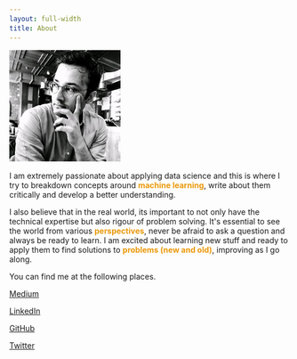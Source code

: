 ```yaml
---
layout: full-width
title: About
---
```


<a href="https://www.linkedin.com/in/shoaibkhanz/">
<img src="about.jpg">
</a>



I am extremely passionate about applying data science and this is where I try to breakdown concepts around <span style="color:#ea9808; font-weight: bold">machine learning</span>, write about them critically and develop a better understanding. 

I also believe that in the real world, its important to not only have the technical expertise but also rigour of problem solving. It's essential to see the world from various <span style="color:#ea9808; font-weight: bold">perspectives</span>, never be afraid to ask a question and always be ready to learn. I am excited about learning new stuff and ready to apply them to find solutions to <span style="color:#ea9808; font-weight: bold">problems (new and old)</span>, improving as I go along.

You can find me at the following places.

  [Medium](https://medium.com/@shoaibkhanz)

  [LinkedIn](https://www.linkedin.com/in/shoaibkhanz/)

  [GitHub](https://github.com/shoaibkhanz)

  [Twitter](https://twitter.com/shoaibkhanz)


